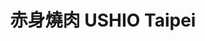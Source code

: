 ---
title: "赤身燒肉 USHIO Taipei"
description: "赤身燒肉 USHIO Taipei"
layout: shop
keywords:
  - 美食競賽
  - 台灣美食
  - 美食精選
datePublished: "2025-06-30"
dateModified: "2025-07-03"
city: "台北市"
district: "中山區"
address: "台北市中山區中山北路一段57號"
phone: "0225710357"
geo: "25.049483340243512, 121.52168135403534"
google_map: "https://maps.app.goo.gl/cJ1NvP67rdE76gnT7"
footinder: "https://footinder.com.tw/%E5%8F%B0%E5%8C%97%E5%B8%82%E4%B8%AD%E5%B1%B1%E5%8D%80/362160/"
official: "https://www.facebook.com/ushio.taipei"
award:
  - name: "500盤"
    year: "2024"
    entries:
      - dishes:
          - "鹽燒厚切牛舌"

---